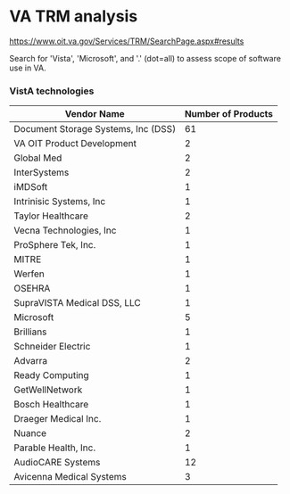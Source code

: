 # VA TRM analysis
https://www.oit.va.gov/Services/TRM/SearchPage.aspx#results

Search for  'Vista', 'Microsoft', and '.' (dot=all)  to assess scope of software use in VA.


### VistA technologies

| Vendor Name                                | Number of Products |
|--------------------------------------------|---------------------|
| Document Storage Systems, Inc (DSS)       | 61                  |
| VA OIT Product Development                 | 2                   |
| Global Med                                 | 2                   |
| InterSystems                               | 2                   |
| iMDSoft                                    | 1                   |
| Intrinisic Systems, Inc                    | 1                   |
| Taylor Healthcare                          | 2                   |
| Vecna Technologies, Inc                    | 1                   |
| ProSphere Tek, Inc.                       | 1                   |
| MITRE                                      | 1                   |
| Werfen                                     | 1                   |
| OSEHRA                                     | 1                   |
| SupraVISTA Medical DSS, LLC                | 1                   |
| Microsoft                                   | 5                   |
| Brillians                                   | 1                   |
| Schneider Electric                          | 1                   |
| Advarra                                    | 2                   |
| Ready Computing                             | 1                   |
| GetWellNetwork                             | 1                   |
| Bosch Healthcare                            | 1                   |
| Draeger Medical Inc.                       | 1                   |
| Nuance                                     | 2                   |
| Parable Health, Inc.                       | 1                   |
| AudioCARE Systems                          | 12                  |
| Avicenna Medical Systems                    | 3                   |




